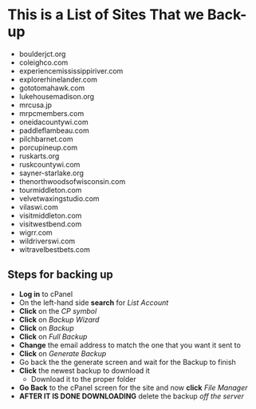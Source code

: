 # This is a List of Sites That we Back-up

+ boulderjct.org
+ coleighco.com
+ experiencemississippiriver.com
+ explorerhinelander.com
+ gototomahawk.com
+ lukehousemadison.org
+ mrcusa.jp
+ mrpcmembers.com
+ oneidacountywi.com
+ paddleflambeau.com
+ pilchbarnet.com
+ porcupineup.com
+ ruskarts.org
+ ruskcountywi.com
+ sayner-starlake.org
+ thenorthwoodsofwisconsin.com
+ tourmiddleton.com
+ velvetwaxingstudio.com
+ vilaswi.com
+ visitmiddleton.com
+ visitwestbend.com
+ wigrr.com
+ wildriverswi.com
+ witravelbestbets.com

## Steps for backing up

+ **Log in** to cPanel
+ On the left-hand side **search** for *List Account*
+ **Click** on the *CP symbol*
+ **Click** on *Backup Wizard*
+ **Click** on *Backup*
+ **Click** on *Full Backup*
+ **Change** the email address to match the one that you want it sent to
+ **Click** on *Generate Backup*
+ Go back the the generate screen and wait for the Backup to finish
+ **Click** the newest backup to download it
  + Download it to the proper folder
+ **Go Back** to the cPanel screen for the site and now **click** *File Manager*
+ **AFTER IT IS DONE DOWNLOADING** delete the backup *off the server*
